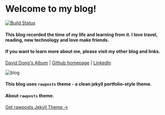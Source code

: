 # Welcome to my blog!
[![Build Status](https://travis-ci.com/gangdong/gangdong.github.io.svg?branch=master)](https://travis-ci.com/gangdong/gangdong.github.io)
#### This blog recorded the time of my life and learning from it. I love travel, reading, new technology and love make friends.

#### If you want to learn more about me, please visit my other blog and links.

[David Dong's Album](https://rainbow-ux.github.io/traveler-blog.github.io/) | [Github homepage](https://github.com/gangdong/) | [LinkedIn](https://www.linkedin.com/in/刚-董-25208ba0/)

![blog](https://gangdong.github.io/daviddong.github.io/assets/screenshot.png)

#### This blog uses `rawposts` theme - a clean jekyll portfolio-style theme.

#### About `rawposts` theme.

<a target="_blank" href="https://github.com/gangdong/jekyll-theme-rawposts" class="btn btn-dark"> Get rawposts Jekyll Theme &rarr;</a>


